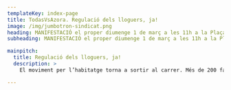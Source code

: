 ```yaml
---
templateKey: index-page
title: TodasVsAzora. Regulació dels lloguers, ja!
image: /img/jumbotron-sindicat.png
heading: MANIFESTACIÓ el proper diumenge 1 de març a les 11h a la Plaça de la Vila de Badalona
subheading: MANIFESTACIÓ el proper diumenge 1 de març a les 11h a la Plaça de la Vila de Badalona

mainpitch:
  title: Regulació dels lloguers, ja!
  description: >
    El moviment per l’habitatge torna a sortir al carrer. Més de 200 famílies, 11 edificis i 5 ciutats han decidit alçar-se davant els abusos del fons voltor Azora en una manifestació el proper diumenge 1 de març a les 11h a la Plaça de la Vila de Badalona. Azora ha acaparat 15.000 habitatges en molt poc temps, i actualment està escanyant a milers de llogateres i llogaters: pujades de fins el 80%, clàusules abusives i condicions denigrants que acabaran afectant al conjunt de la ciutadania si no ens plantem. No ens aturarem fins aconseguir una negociació col·lectiva i un acord que respecti el dret a l'habitatge de totes les famílies.

---
```

